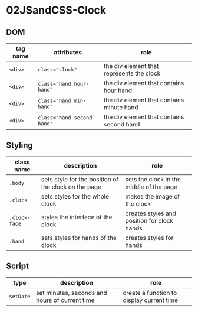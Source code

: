# 02JSandCSS-Clock
## DOM

| tag name | attributes                  | role                                                   |
| -------- | --------------------------- | ------------------------------------------------------ |
| `<div>`  | `class="clock"`             | the div element that represents the clock |
| `<div>`  | `class="hand hour-hand"` | the div element that contains hour hand             |
| `<div>`  | `class="hand min-hand"`  | the div element that contains minute hand            |
| `<div>`  | `class="hand second-hand"` | the div element that contains second hand            |

## Styling

| class name | description                      | role                                  |
| ---------- | -------------------------------- | ------------------------------------- |
| `.body`   | sets style for the position of the clock on the page | sets the clock in the middle of the page |
| `.clock`     | sets styles for the whole clock | makes the image of the clock |
| `.clock-face` | styles the interface of the clock | creates styles and position for clock hands               |
| `.hand`      | sets styles for hands of the clock    |  creates styles for hands       |


## Script

| type              | description       | role           |
| ----------------- | ----------------- | ------------------ |
| `setDate` | set minutes, seconds and hours of current time | create a function to display current time|
